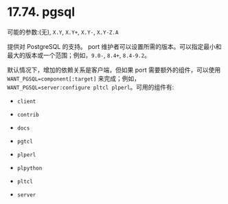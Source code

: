 # 17.74. pgsql

可能的参数:(无), `X.Y`, `X.Y+`, `X.Y-`, `X.Y-Z.A`

提供对 PostgreSQL 的支持。 port 维护者可以设置所需的版本。可以指定最小和最大的版本或一个范围；例如，`9.0-`, `8.4+`, `8.4-9.2`。

默认情况下，增加的依赖关系是客户端，但如果 port 需要额外的组件，可以使用 `WANT_PGSQL=component[:target]` 来完成；例如， `WANT_PGSQL=server:configure pltcl plperl`。可用的组件有:

* `client`

* `contrib`

* `docs`

* `pgtcl`

* `plperl`

* `plpython`

* `pltcl`

* `server`
